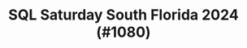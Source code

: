 ---
layout: event
title: "SQL Saturday South Florida 2024 (#1080)"
subtitle: ""
tags: ["South Florida", "Florida", "USA", "physical", "2024", "North America"]
thumb: /assets/img/logos/Just_icon_Color_small.png
comments: false
data: SQLSat1080
---